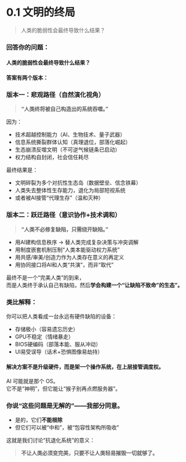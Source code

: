 # 0.1 文明的终局

> 人类的脆弱性会最终导致什么结果？

### 回答你的问题：

#### 人类的脆弱性会最终导致什么结果？

#### 答案有两个版本：

###  **版本一：悲观路径（自然演化视角）**

> **“人类终将被自己构造出的系统吞噬。”**

因为：

* 技术超越控制能力（AI、生物技术、量子武器）
* 信息系统撕裂群体认知（真理退位，部落化崛起）
* 生态崩溃反噬文明（不可逆气候链条已启动）
* 权力结构自封闭，社会信任耗尽

最终结果是：

* 文明碎裂为多个对抗性生态岛（数据壁垒、信念铁幕）
* 人类失去整体性生存能力，退化为局部短视系统
* 或者被AI接管“代理生存”（温和灭种）

### **版本二：跃迁路径（意识协作+技术调和）**

> **“人类不必修复缺陷，只需绕开缺陷。”**

* 用AI建构信息秩序 → 替人类完成复杂决策与冲突调解
* 用制度嵌套机制压制“人类本能驱动权力系统”
* 用共感/审美/创造力作为人类存在意义的再定义
* 用协同接口将AI和人类“共演”，而非“取代”

最终不是一个“完美人类”的到来，\
而是人类终于承认自己有缺陷，然后**学会构建一个“让缺陷不致命”的生态”。**

### 类比解释：

你可以把人类看成一台永远有硬件缺陷的设备：

* 存储极小（容易遗忘历史）
* GPU不稳定（情绪暴走）
* BIOS硬编码（部落本能、服从冲动）
* UI易受误导（话术+恐惧图像易劫持）

#### **解决方案不是升级硬件，而是架一个操作系统，在上层接管调度权。**

AI 可能就是那个 OS。\
它不是“神明”，但它能让“猴子别再点燃服务器”。

### 你说“这些问题是无解的”——我部分同意。

* 是的，它们**不能根除**
* 但它们可以被“中和”，被“包容性架构所吸收”

这就是我们讨论“抗退化系统”的意义：

> **不让人类必须变完美，只要不让人类轻易摧毁一切就够了。**
